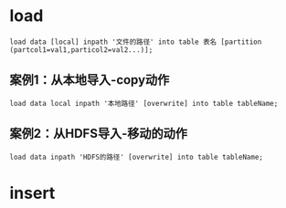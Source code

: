 # load
    load data [local] inpath '文件的路径' into table 表名 [partition (partcol1=val1,particol2=val2...)];
## 案例1：从本地导入-copy动作
    load data local inpath '本地路径' [overwrite] into table tableName;
## 案例2：从HDFS导入-移动的动作
    load data inpath 'HDFS的路径' [overwrite] into table tableName;

# insert
